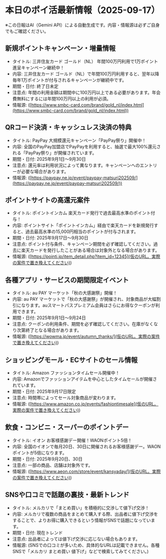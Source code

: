 # 本日のポイ活最新情報（2025-09-17）
※この日報はAI（Gemini API）による自動生成です。内容・情報源は必ずご自身でもご確認ください。

## 新規ポイントキャンペーン・増量情報
- タイトル: 三井住友カード ゴールド（NL） 年間100万円利用で1万ポイント進呈キャンペーン継続中！
- 内容: 三井住友カード ゴールド（NL）で年間100万円利用すると、翌年以降毎年1万ポイントが付与されるキャンペーンが継続中です。
- 期間・日付: 終了日未定
- 注意点: 年間の利用金額は期間中に100万円以上である必要があります。年会費無料にするには年間100万円以上の利用が必須。
- 情報源: ([https://www.smbc-card.com/brand/gold_nl/index.html](https://www.smbc-card.com/brand/gold_nl/index.html))

## QRコード決済・キャッシュレス決済の特典
- タイトル: PayPay 大規模還元キャンペーン「PayPay祭り」開催中！
- 内容: 全国のPayPay加盟店でPayPayを利用すると、抽選で最大100%還元される「PayPay祭り」が開催されています。
- 期間・日付: 2025年9月1日～9月30日
- 注意点: 還元率は利用状況によって異なります。キャンペーンへのエントリーが必要な場合があります。
- 情報源: ([https://paypay.ne.jp/event/paypay-matsuri202509/](https://paypay.ne.jp/event/paypay-matsuri202509/))

## ポイントサイトの高還元案件
- タイトル: ポイントインカム 楽天カード発行で過去最高水準のポイント付与！
- 内容: ポイントサイト「ポイントインカム」経由で楽天カードを新規発行すると、過去最高水準の15,000円相当のポイントが付与されます。
- 期間・日付: 2025年9月17日～9月30日
- 注意点: ポイント付与条件、キャンペーン期間を必ず確認してください。過去に楽天カードを発行したことがある場合は対象外となる場合があります。
- 情報源: ([https://pointi.jp/item_detail.php?item_id=12345](仮のURL。実際の案件で置き換えてください))

## 各種アプリ・サービスの期間限定イベント
- タイトル: au PAY マーケット「秋の大感謝祭」開催！
- 内容: au PAY マーケットで「秋の大感謝祭」が開催され、対象商品が大幅割引になります。auスマートパスプレミアム会員はさらにお得なクーポンが利用できます。
- 期間・日付: 2025年9月1日～9月24日
- 注意点: クーポンの利用条件、期間を必ず確認してください。在庫がなくなり次第終了となる場合があります。
- 情報源: ([https://wowma.jp/event/autumn_thanks/](仮のURL。実際の案件で置き換えてください))

## ショッピングモール・ECサイトのセール情報
- タイトル: Amazon ファッションタイムセール開催中！
- 内容: Amazonでファッションアイテムを中心としたタイムセールが開催されています。
- 期間・日付: 2025年9月17日限定
- 注意点: 時間帯によってセール対象商品が変わります。
- 情報源: ([https://www.amazon.co.jp/events/fashiontimesale](仮のURL。実際の案件で置き換えてください))

## 飲食・コンビニ・スーパーのポイントデー
- タイトル: イオン お客様感謝デー開催！WAONポイント5倍！
- 内容: 全国のイオンで毎月20日、30日に開催されるお客様感謝デー。WAONポイントが5倍になります。
- 期間・日付: 2025年9月20日、30日
- 注意点: 一部の商品、店舗は対象外です。
- 情報源: ([https://www.aeon.com/store/event/kansyaday/](仮のURL。実際の案件で置き換えてください))

## SNSや口コミで話題の裏技・最新トレンド
- タイトル: メルカリで「まとめ買い」を積極的に交渉して値下げ交渉！
- 内容: メルカリで複数の商品をまとめて購入する際、出品者に値下げ交渉をすることで、よりお得に購入できるという情報がSNSで話題になっています。
- 期間・日付: 現在トレンド
- 注意点: 出品者によっては値下げ交渉に応じない場合もあります。
- 情報源: (SNSでの口コミが多いため、具体的なURLは記載できません。各種SNSで「メルカリ まとめ買い 値下げ」などで検索してみてください。)

